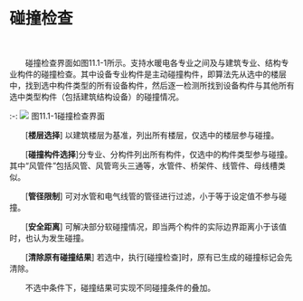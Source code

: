 # 碰撞检查
<br/>

&emsp;&emsp;碰撞检查界面如图11.1\-1所示。支持水暖电各专业之间及与建筑专业、结构专业构件的碰撞检查。其中设备专业构件是主动碰撞构件，即算法先从选中的楼层中，找到选中构件类型的所有设备构件，然后逐一检测所找到设备构件与其他所有选中类型构件（包括建筑结构设备）的碰撞情况。

:-: ![](images/567.png)
图11.1\-1碰撞检查界面

&emsp;&emsp;[**楼层选择**] 以建筑楼层为基准，列出所有楼层，仅选中的楼层参与碰撞。

&emsp;&emsp;[**碰撞构件选择**]分专业、分构件列出所有构件，仅选中的构件类型参与碰撞。其中“风管件”包括风管、风管弯头三通等，水管件、桥架件、线管件、母线槽类似。

&emsp;&emsp;[**管径限制**] 可对水管和电气线管的管径进行过滤，小于等于设定值不参与碰撞。

&emsp;&emsp;\[**安全距离**\] 可解决部分软碰撞情况，即当两个构件的实际边界距离小于该值时，也认为发生碰撞。

&emsp;&emsp;\[**清除原有碰撞结果**\] 若选中，执行\[碰撞检查\]时，原有已生成的碰撞标记会先清除。

&emsp;&emsp;不选中条件下，碰撞结果可实现不同碰撞条件的叠加。